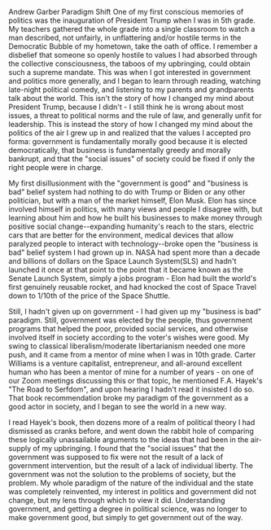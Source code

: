 Andrew Garber
Paradigm Shift
One of my first conscious memories of politics was the inauguration of President Trump when I was in 5th grade. My teachers gathered the whole grade into a single classroom to watch a man described, not unfairly, in unflattering and/or hostile terms in the Democratic Bubble of my hometown, take the oath of office. I remember a disbelief that someone so openly hostile to values I had absorbed through the collective consciousness, the taboos of my upbringing, could obtain such a supreme mandate. This was when I got interested in government and politics more generally, and I began to learn through reading, watching late-night political comedy, and listening to my parents and grandparents talk about the world. This isn't the story of how I changed my mind about President Trump, because I didn't - I still think he is wrong about most issues, a threat to political norms and the rule of law, and generally unfit for leadership. This is instead the story of how I changed my mind about the politics of the air I grew up in and realized that the values I accepted pro forma: government is fundamentally morally good because it is elected democratically, that business is fundamentally greedy and morally bankrupt, and that the "social issues" of society could be fixed if only the right people were in charge.

My first disillusionment with the "government is good" and "business is bad" belief system had nothing to do with Trump or Biden or any other politician, but with a man of the market himself, Elon Musk. Elon has since involved himself in politics, with many views and people I disagree with, but learning about him and how he built his businesses to make money through positive social change--expanding humanity's reach to the stars, electric cars that are better for the environment, medical devices that allow paralyzed people to interact with technology--broke open the "business is bad" belief system I had grown up in. NASA had spent more than a decade and billions of dollars on the Space Launch System(SLS) and hadn't launched it once at that point to the point that it became known as the Senate Launch System, simply a jobs program - Elon had built the world's first genuinely reusable rocket, and had knocked the cost of Space Travel down to 1/10th of the price of the Space Shuttle.

Still, I hadn't given up on government - I had given up my "business is bad" paradigm. Still, government was elected by the people, thus government programs that helped the poor, provided social services, and otherwise involved itself in society according to the voter's wishes were good. My swing to classical liberalism/moderate libertarianism needed one more push, and it came from a mentor of mine when I was in 10th grade. Carter Williams is a venture capitalist, entrepreneur, and all-around excellent human who has been a mentor of mine for a number of years - on one of our Zoom meetings discussing this or that topic, he mentioned F.A. Hayek's "The Road to Serfdom", and upon hearing I hadn't read it insisted I do so. That book recommendation broke my paradigm of the government as a good actor in society, and I began to see the world in a new way.

I read Hayek's book, then dozens more of a realm of political theory I had dismissed as cranks before, and went down the rabbit hole of comparing these logically unassailable arguments to the ideas that had been in the air-supply of my upbringing. I found that the "social issues" that the government was supposed to fix were not the result of a lack of government intervention, but the result of a lack of individual liberty. The government was not the solution to the problems of society, but the problem. My whole paradigm of the nature of the individual and the state was completely reinvented, my interest in politics and government did not change, but my lens through which to view it did. Understanding government, and getting a degree in political science, was no longer to make government good, but simply to get government out of the way.

